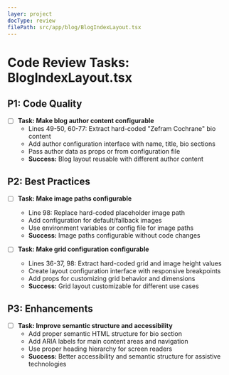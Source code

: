 ```yaml
---
layer: project
docType: review
filePath: src/app/blog/BlogIndexLayout.tsx
---
```


# Code Review Tasks: BlogIndexLayout.tsx

## P1: Code Quality
- [ ] **Task: Make blog author content configurable**
  - Lines 49-50, 60-77: Extract hard-coded "Zefram Cochrane" bio content
  - Add author configuration interface with name, title, bio sections
  - Pass author data as props or from configuration file
  - **Success:** Blog layout reusable with different author content

## P2: Best Practices
- [ ] **Task: Make image paths configurable**
  - Line 98: Replace hard-coded placeholder image path
  - Add configuration for default/fallback images
  - Use environment variables or config file for image paths
  - **Success:** Image paths configurable without code changes

- [ ] **Task: Make grid configuration configurable**
  - Lines 36-37, 98: Extract hard-coded grid and image height values
  - Create layout configuration interface with responsive breakpoints
  - Add props for customizing grid behavior and dimensions
  - **Success:** Grid layout customizable for different use cases

## P3: Enhancements
- [ ] **Task: Improve semantic structure and accessibility**
  - Add proper semantic HTML structure for bio section
  - Add ARIA labels for main content areas and navigation
  - Use proper heading hierarchy for screen readers
  - **Success:** Better accessibility and semantic structure for assistive technologies 